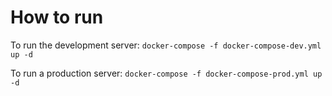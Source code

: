 # How to run

To run the development server:
`docker-compose -f docker-compose-dev.yml up -d`

To run a production server:
`docker-compose -f docker-compose-prod.yml up -d`
